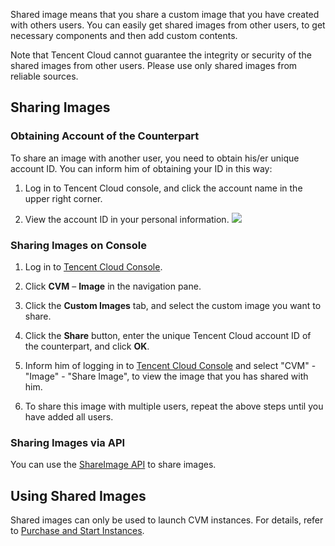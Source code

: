 Shared image means that you share a custom image that you have created with others users. You can easily get shared images from other users, to get necessary components and then add custom contents.

Note that Tencent Cloud cannot guarantee the integrity or security of the shared images from other users. Please use only shared images from reliable sources.

## Sharing Images

### Obtaining Account of the Counterpart 
To share an image with another user, you need to obtain his/er unique account ID. You can inform him of obtaining your ID in this way: 

1) Log in to Tencent Cloud console, and click the account name in the upper right corner.

2) View the account ID in your personal information.
![](https://mc.qcloudimg.com/static/img/8ecbc060325b2fa0face6d875ac4ce41/pic1.png)

### Sharing Images on Console

1) Log in to [Tencent Cloud Console](https://console.cloud.tencent.com).

2) Click **CVM** – **Image** in the navigation pane.

3) Click the **Custom Images** tab, and select the custom image you want to share.

4) Click the **Share** button, enter the unique Tencent Cloud account ID of the counterpart, and click **OK**.

5) Inform him of logging in to [Tencent Cloud Console](https://console.cloud.tencent.com) and select "CVM" - "Image" - "Share Image", to view the image that you has shared with him.

6) To share this image with multiple users, repeat the above steps until you have added all users.

### Sharing Images via API
You can use the [ShareImage API](https://cloud.tencent.com/doc/api/229/2361) to share images.

## Using Shared Images
Shared images can only be used to launch CVM instances. For details, refer to [Purchase and Start Instances](/doc/product/213/4855).